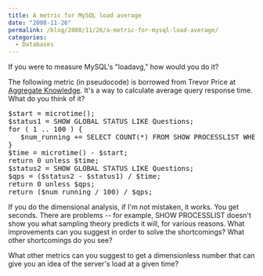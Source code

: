```yaml
---
title: A metric for MySQL load average
date: "2008-11-26"
permalink: /blog/2008/11/26/a-metric-for-mysql-load-average/
categories:
  - Databases
---
```

If you were to measure MySQL's "loadavg," how would you do it?

The following metric (in pseudocode) is borrowed from Trevor Price at [Aggregate Knowledge][1]. It's a way to calculate average query response time. What do you think of it?

<pre>$start = microtime();
$status1 = SHOW GLOBAL STATUS LIKE Questions;
for ( 1 .. 100 ) {
   $num_running += SELECT COUNT(*) FROM SHOW PROCESSLIST WHERE Command = Query;
}
$time = microtime() - $start;
return 0 unless $time;
$status2 = SHOW GLOBAL STATUS LIKE Questions;
$qps = ($status2 - $status1) / $time;
return 0 unless $qps;
return ($num_running / 100) / $qps;
</pre>

If you do the dimensional analysis, if I'm not mistaken, it works. You get seconds. There are problems -- for example, SHOW PROCESSLIST doesn't show you what sampling theory predicts it will, for various reasons. What improvements can you suggest in order to solve the shortcomings? What other shortcomings do you see?

What other metrics can you suggest to get a dimensionless number that can give you an idea of the server's load at a given time?

 [1]: http://www.aggregateknowledge.com/

